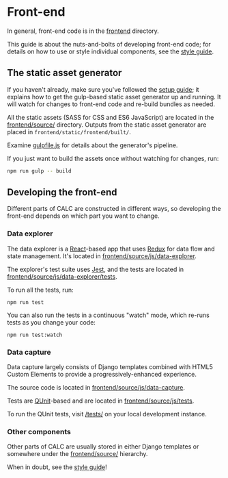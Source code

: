 # Front-end

In general, front-end code is in the [frontend](../frontend/) directory.

This guide is about the nuts-and-bolts of developing front-end code; for
details on how to use or style individual components, see the
[style guide][].

## The static asset generator

If you haven't already, make sure you've followed the
[setup guide](setup.md); it explains how to get the gulp-based
static asset generator up and running. It will watch for changes to
front-end code and re-build bundles as needed.

All the static assets (SASS for CSS and ES6 JavaScript) are 
located in the [frontend/source/](../frontend/source/) directory. Outputs
from the static asset generator are placed in
`frontend/static/frontend/built/`.

Examine [gulpfile.js](../gulpfile.js) for details about the generator's
pipeline.

If you just want to build the assets once without watching for changes, run:

```sh
npm run gulp -- build
```

## Developing the front-end

Different parts of CALC are constructed in different ways, so
developing the front-end depends on which part you want to change.

### Data explorer

The data explorer is a [React][]-based app that uses [Redux][] for
data flow and state management. It's located in
[frontend/source/js/data-explorer](../frontend/source/js/data-explorer/).

The explorer's test suite uses [Jest][], and the tests are located in
[frontend/source/js/data-explorer/tests](../frontend/source/js/data-explorer/tests/).

To run all the tests, run:

```
npm run test
```

You can also run the tests in a continuous "watch" mode, which re-runs
tests as you change your code:

```
npm run test:watch
```

### Data capture

Data capture largely consists of Django templates combined with
HTML5 Custom Elements to provide a progressively-enhanced experience.

The source code is located in
[frontend/source/js/data-capture](../frontend/source/js/data-capture/).

Tests are [QUnit][]-based and are located in 
[frontend/source/js/tests](../frontend/source/js/tests/).

To run the QUnit tests, visit
[/tests/](https://calc-dev.app.cloud.gov/tests/) on your local
development instance.

### Other components

Other parts of CALC are usually stored in either Django templates
or somewhere under the [frontend/source/](../frontend/source/)
hierarchy.

When in doubt, see the [style guide][]!

[QUnit]: https://qunitjs.com/
[React]: https://facebook.github.io/react/
[Redux]: http://redux.js.org/
[Jest]: https://facebook.github.io/jest/
[style guide]: https://calc-dev.app.cloud.gov/styleguide/
